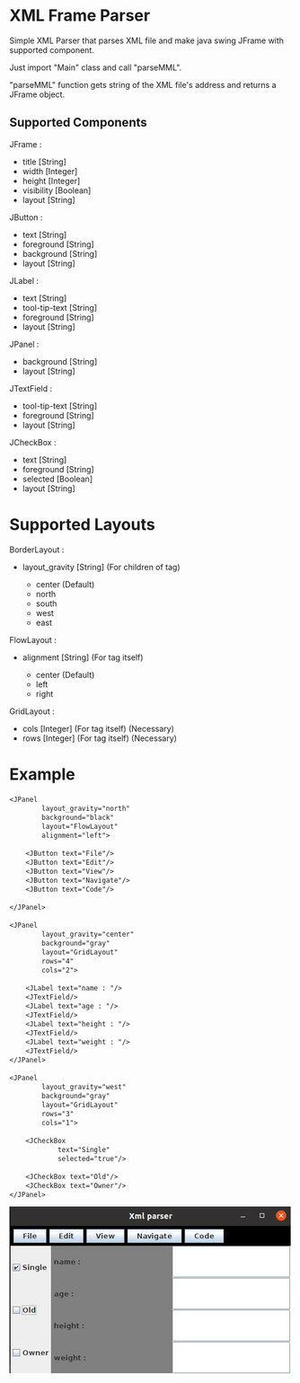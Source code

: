 # XML Frame Parser

Simple XML Parser that parses XML file and make java swing JFrame with supported component.

Just import "Main" class and call "parseMML".

"parseMML" function gets string of the XML file's address and returns a JFrame object.

## Supported Components

JFrame :
  - title [String]
  - width [Integer]
  - height [Integer]
  - visibility [Boolean]
  - layout [String]

JButton :
  - text [String]
  - foreground [String]
  - background [String]
  - layout [String]

JLabel :
  - text [String]
  - tool-tip-text [String]
  - foreground [String]
  - layout [String]

JPanel :
  - background [String]
  - layout [String]

JTextField :
  - tool-tip-text [String]
  - foreground [String]
  - layout [String]

JCheckBox :
  - text [String]
  - foreground [String]
  - selected [Boolean]
  - layout [String]

# Supported Layouts

BorderLayout :
  - layout_gravity [String] (For children of tag)

    - center (Default)
    - north
    - south
    - west
    - east

FlowLayout :
  - alignment [String] (For tag itself)

    - center (Default)
    - left
    - right

GridLayout :
  - cols [Integer] (For tag itself) (Necessary)
  - rows [Integer] (For tag itself) (Necessary)

# Example


<JFrame
        title="Xml parser"
        width="500"
        height="300"
        layout="BorderLayout">

    <JPanel
            layout_gravity="north"
            background="black"
            layout="FlowLayout"
            alignment="left">

        <JButton text="File"/>
        <JButton text="Edit"/>
        <JButton text="View"/>
        <JButton text="Navigate"/>
        <JButton text="Code"/>

    </JPanel>

    <JPanel
            layout_gravity="center"
            background="gray"
            layout="GridLayout"
            rows="4"
            cols="2">

        <JLabel text="name : "/>
        <JTextField/>
        <JLabel text="age : "/>
        <JTextField/>
        <JLabel text="height : "/>
        <JTextField/>
        <JLabel text="weight : "/>
        <JTextField/>
    </JPanel>

    <JPanel
            layout_gravity="west"
            background="gray"
            layout="GridLayout"
            rows="3"
            cols="1">

        <JCheckBox
                text="Single"
                selected="true"/>

        <JCheckBox text="Old"/>
        <JCheckBox text="Owner"/>
    </JPanel>
</JFrame>

![](examples/output.png)
